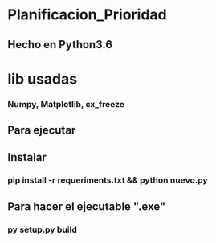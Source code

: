 # Planificacion_Prioridad

## Hecho en Python3.6

# lib usadas
### Numpy, Matplotlib, cx_freeze

## Para ejecutar
## Instalar 
### pip install -r requeriments.txt && python nuevo.py

## Para hacer el ejecutable ".exe"
### py setup.py build
